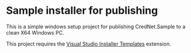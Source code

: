 # Sample installer for publishing
This is a simple windows setup project for publishing CredNet.Sample to a clean X64 Windows PC.

This project requires the [Visual Studio Installer Templates](https://marketplace.visualstudio.com/items?itemName=VisualStudioClient.MicrosoftVisualStudio2017InstallerProjects) extension.